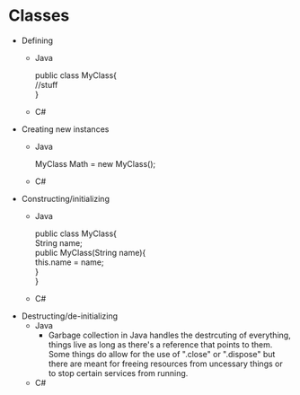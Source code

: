 # Classes
* Defining
  - Java
  
    public class MyClass{<br/>
      //stuff<br/>
    }
    
  - C#
* Creating new instances
  - Java
    
    MyClass Math = new MyClass();
    
  - C#
* Constructing/initializing
  - Java
  
    public class MyClass{<br/>
      String name;<br/>
      public MyClass(String name){<br/>
        this.name = name;<br/>
      }<br/>
    }
    
  - C#
* Destructing/de-initializing
  - Java
    * Garbage collection in Java handles the destrcuting of everything, things live as long as there's a reference that points to them. Some things do allow for the use of ".close" or ".dispose" but there are meant for freeing resources from uncessary things or to stop certain services from running. 
  - C#
